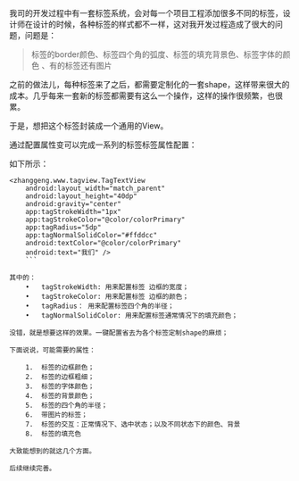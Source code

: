 我司的开发过程中有一套标签系统，会对每一个项目工程添加很多不同的标签，设计师在设计的时候，各种标签的样式都不一样，这对我开发过程造成了很大的问题，问题是：
> 标签的border颜色、标签四个角的弧度、标签的填充背景色、标签字体的颜色 、有的标签还有图片

之前的做法儿，每种标签来了之后，都需要定制化的一套shape，这样带来很大的成本。几乎每来一套新的标签都需要有这么一个操作，这样的操作很频繁，也很累。

于是，想把这个标签封装成一个通用的View。

通过配置属性变可以完成一系列的标签标签属性配置：

如下所示：

```
<zhanggeng.www.tagview.TagTextView
    android:layout_width="match_parent"
    android:layout_height="40dp"
    android:gravity="center"
    app:tagStrokeWidth="1px"
    app:tagStrokeColor="@color/colorPrimary"
    app:tagRadius="5dp"
    app:tagNormalSolidColor="#ffddcc"
    android:textColor="@color/colorPrimary"
    android:text="我们" />
    ```
    
其中的：
	•	tagStrokeWidth: 用来配置标签 边框的宽度；
	•	tagStrokeColor: 用来配置标签 边框的颜色；
	•	tagRadius： 用来配置标签四个角的半径；
	•	tagNormalSolidColor: 用来配置标签通常情况下的填充颜色；
 
没错，就是想要这样的效果。一键配置省去为各个标签定制shape的麻烦；
 
下面说说，可能需要的属性：
 
	1.	标签的边框颜色；
	2.	标签的边框粗细；
	3.	标签的字体颜色；
	4.	标签的背景颜色；
	5.	标签的四个角的半径；
	6.	带图片的标签；
	7.	标签的交互：正常情况下、选中状态；以及不同状态下的颜色、背景
	8.	标签的填充色
	
大致能想到的就这几个方面。

后续继续完善。


